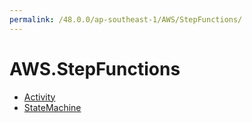 ```yaml
---
permalink: /48.0.0/ap-southeast-1/AWS/StepFunctions/
---
```


# AWS.StepFunctions



* [Activity](Activity.md)
* [StateMachine](StateMachine.md)